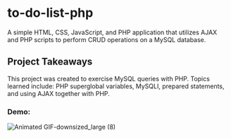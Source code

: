 # to-do-list-php

A simple HTML, CSS, JavaScript, and PHP application that utilizes AJAX and PHP scripts to perform CRUD operations on a MySQL database. 

## Project Takeaways

This project was created to exercise MySQL queries with PHP. Topics learned include: PHP superglobal variables, MySQLI, prepared statements, and using AJAX together with PHP.     

### Demo:
![Animated GIF-downsized_large (8)](https://user-images.githubusercontent.com/75342275/121570041-528ba580-c9d6-11eb-9b34-ea244173e4b0.gif)

